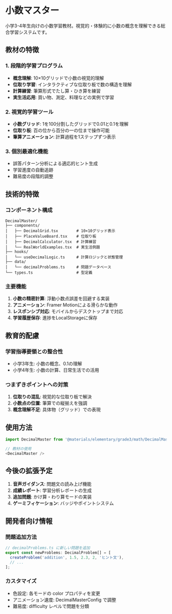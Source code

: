 # 小数マスター

小学3-4年生向けの小数学習教材。視覚的・体験的に小数の概念を理解できる総合学習システムです。

## 教材の特徴

### 1. 段階的学習プログラム
- **概念理解**: 10×10グリッドで小数の視覚的理解
- **位取り学習**: インタラクティブな位取り板で数の構造を理解
- **計算練習**: 筆算形式でたし算・ひき算を練習
- **実生活応用**: 買い物、測定、料理などの実例で学習

### 2. 視覚的学習ツール
- **小数グリッド**: 1を100分割したグリッドで0.01と0.1を理解
- **位取り板**: 百の位から百分の一の位まで操作可能
- **筆算アニメーション**: 計算過程を1ステップずつ表示

### 3. 個別最適化機能
- 誤答パターン分析による適応的ヒント生成
- 学習進度の自動追跡
- 難易度の段階的調整

## 技術的特徴

### コンポーネント構成
```
DecimalMaster/
├── components/
│   ├── DecimalGrid.tsx        # 10×10グリッド表示
│   ├── PlaceValueBoard.tsx    # 位取り板
│   ├── DecimalCalculator.tsx  # 計算練習
│   └── RealWorldExamples.tsx  # 実生活例題
├── hooks/
│   └── useDecimalLogic.ts     # 計算ロジックと状態管理
├── data/
│   └── decimalProblems.ts     # 問題データベース
└── types.ts                   # 型定義
```

### 主要機能
1. **小数の精密計算**: 浮動小数点誤差を回避する実装
2. **アニメーション**: Framer Motionによる滑らかな動作
3. **レスポンシブ対応**: モバイルからデスクトップまで対応
4. **学習履歴保存**: 進捗をLocalStorageに保存

## 教育的配慮

### 学習指導要領との整合性
- 小学3年生: 小数の概念、0.1の理解
- 小学4年生: 小数の計算、日常生活での活用

### つまずきポイントへの対策
1. **位取りの混乱**: 視覚的な位取り板で解決
2. **小数点の位置**: 筆算での縦揃えを強調
3. **概念理解不足**: 具体物（グリッド）での表現

## 使用方法

```typescript
import DecimalMaster from '@materials/elementary/grade3/math/DecimalMaster';

// 教材の使用
<DecimalMaster />
```

## 今後の拡張予定

1. **音声ガイダンス**: 問題文の読み上げ機能
2. **成績レポート**: 学習分析レポートの生成
3. **追加問題**: かけ算・わり算モードの実装
4. **ゲーミフィケーション**: バッジやポイントシステム

## 開発者向け情報

### 問題追加方法
```typescript
// decimalProblems.ts に新しい問題を追加
export const newProblems: DecimalProblem[] = [
  createProblem('addition', 1.5, 2.3, 2, 'ヒント文'),
  // ...
];
```

### カスタマイズ
- 色設定: 各モードの color プロパティを変更
- アニメーション速度: DecimalMasterConfig で調整
- 難易度: difficulty レベルで問題を分類